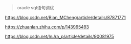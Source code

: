 > oracle sql语句调优

https://blog.csdn.net/Bian_MCheng/article/details/87871771

https://zhuanlan.zhihu.com/p/143995493

https://blog.csdn.net/InJra_p/article/details/90081975